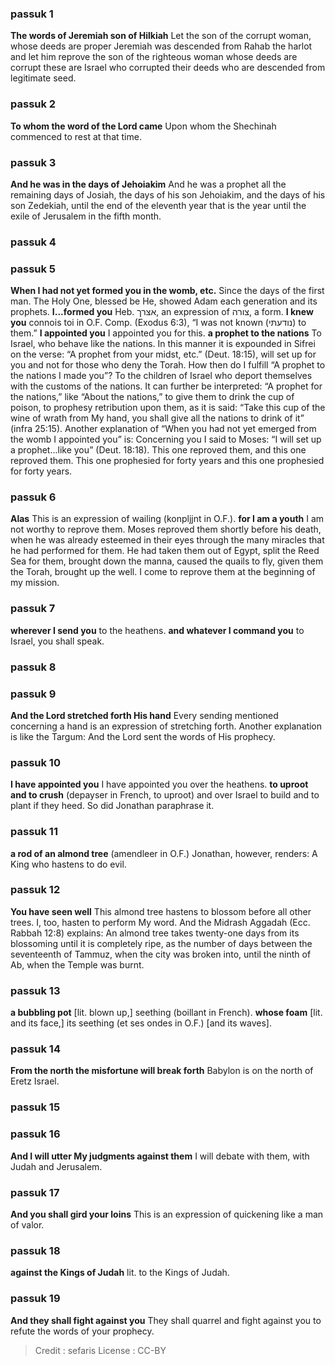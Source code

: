 
### passuk 1
<b>The words of Jeremiah son of Hilkiah</b> Let the son of the corrupt woman, whose deeds are proper Jeremiah was descended from Rahab the harlot and let him reprove the son of the righteous woman whose deeds are corrupt these are Israel who corrupted their deeds who are descended from legitimate seed.

### passuk 2
<b>To whom the word of the Lord came</b> Upon whom the Shechinah commenced to rest at that time.

### passuk 3
<b>And he was in the days of Jehoiakim</b> And he was a prophet all the remaining days of Josiah, the days of his son Jehoiakim, and the days of his son Zedekiah, until the end of the eleventh year that is the year until the exile of Jerusalem in the fifth month.

### passuk 4

### passuk 5
<b>When I had not yet formed you in the womb, etc.</b> Since the days of the first man. The Holy One, blessed be He, showed Adam each generation and its prophets.
<b>I...formed you</b> Heb. אצרך, an expression of צורה, a form.
<b>I knew you</b> connois toi in O.F. Comp. (Exodus 6:3), “I was not known (נודעתּי) to them.”
<b>I appointed you</b> I appointed you for this.
<b>a prophet to the nations</b> To Israel, who behave like the nations. In this manner it is expounded in Sifrei on the verse: “A prophet from your midst, etc.” (Deut. 18:15), will set up for you and not for those who deny the Torah. How then do I fulfill “A prophet to the nations I made you”? To the children of Israel who deport themselves with the customs of the nations. It can further be interpreted: “A prophet for the nations,” like “About the nations,” to give them to drink the cup of poison, to prophesy retribution upon them, as it is said: “Take this cup of the wine of wrath from My hand, you shall give all the nations to drink of it” (infra 25:15). Another explanation of “When you had not yet emerged from the womb I appointed you” is: Concerning you I said to Moses: “I will set up a prophet...like you” (Deut. 18:18). This one reproved them, and this one reproved them. This one prophesied for forty years and this one prophesied for forty years.

### passuk 6
<b>Alas</b> This is an expression of wailing (konpljjnt in O.F.).
<b>for I am a youth</b> I am not worthy to reprove them. Moses reproved them shortly before his death, when he was already esteemed in their eyes through the many miracles that he had performed for them. He had taken them out of Egypt, split the Reed Sea for them, brought down the manna, caused the quails to fly, given them the Torah, brought up the well. I come to reprove them at the beginning of my mission.

### passuk 7
<b>wherever I send you</b> to the heathens.
<b>and whatever I command you</b> to Israel, you shall speak.

### passuk 8

### passuk 9
<b>And the Lord stretched forth His hand</b> Every sending mentioned concerning a hand is an expression of stretching forth. Another explanation is like the Targum: And the Lord sent the words of His prophecy.

### passuk 10
<b>I have appointed you</b> I have appointed you over the heathens.
<b>to uproot and to crush</b> (depayser in French, to uproot) and over Israel to build and to plant if they heed. So did Jonathan paraphrase it.

### passuk 11
<b>a rod of an almond tree</b> (amendleer in O.F.) Jonathan, however, renders: A King who hastens to do evil.

### passuk 12
<b>You have seen well</b> This almond tree hastens to blossom before all other trees. I, too, hasten to perform My word. And the Midrash Aggadah (Ecc. Rabbah 12:8) explains: An almond tree takes twenty-one days from its blossoming until it is completely ripe, as the number of days between the seventeenth of Tammuz, when the city was broken into, until the ninth of Ab, when the Temple was burnt.

### passuk 13
<b>a bubbling pot</b> [lit. blown up,] seething (boillant in French).
<b>whose foam</b> [lit. and its face,] its seething (et ses ondes in O.F.) [and its waves].

### passuk 14
<b>From the north the misfortune will break forth</b> Babylon is on the north of Eretz Israel.

### passuk 15

### passuk 16
<b>And I will utter My judgments against them</b> I will debate with them, with Judah and Jerusalem.

### passuk 17
<b>And you shall gird your loins</b> This is an expression of quickening like a man of valor.

### passuk 18
<b>against the Kings of Judah</b> lit. to the Kings of Judah.

### passuk 19
<b>And they shall fight against you</b> They shall quarrel and fight against you to refute the words of your prophecy.

>Credit : sefaris
>License : CC-BY